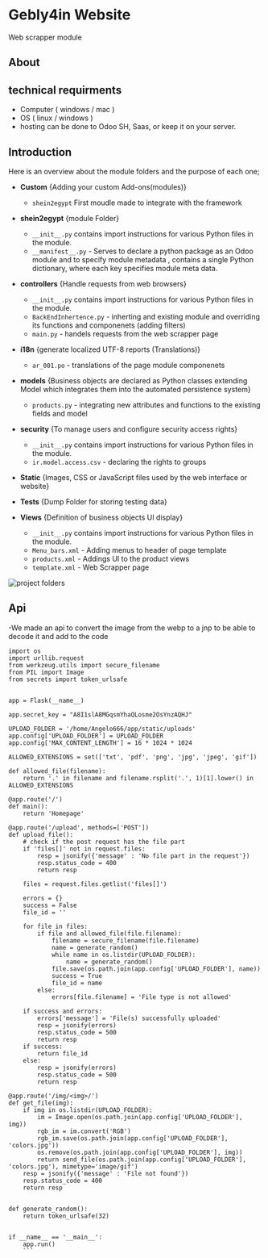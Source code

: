 # Gebly4in Website
Web scrapper module

## About


## technical requirments
- Computer ( windows / mac )
- OS ( linux / windows )
- hosting can be done to Odoo SH, Saas, or keep it on your server.

## Introduction
 Here is an overview about the module folders and the purpose of each one;
 -  **Custom** {Adding your custom Add-ons(modules)}
      - `shein2egypt`  First moudle made to integrate with the framework

  -  **shein2egypt** {module Folder}
      - `__init__.py`  contains import instructions for various Python files in the module.
      - `__manifest__.py`  -	Serves to declare a python package as an Odoo module and to specify module metadata , contains a single Python dictionary, where each key specifies module meta data.

  - **controllers** {Handle requests from web browsers}
      - `__init__.py`  contains import instructions for various Python files in the module.
      - `BackEndInhertence.py`  -	inherting and existing module and overriding its functions and componenets (adding filters)
      - `main.py`  - handels requests from the web scrapper page

 - **i18n** {generate localized UTF-8 reports (Translations)}
      - `ar_001.po` - translations of the page module componenets 
 
 - **models** {Business objects are declared as Python classes extending Model which integrates them into the automated persistence system}
      - `products.py` - integrating new attributes and functions to the existing fields and model
      

 - **security** {To manage users and configure  security access rights}
      - `__init__.py`  contains import instructions for various Python files in the module.
      - `ir.model.access.csv`  -	declaring the rights to groups

 - **Static** {Images, CSS or JavaScript files used by the web interface or website}

 - **Tests** {Dump Folder for storing testing data}
 
 - **Views** {Definition of business objects UI display}
      - `__init__.py`  contains import instructions for various Python files in the module.
      - `Menu_bars.xml`  -	Adding menus to header of page template
      - `products.xml`  -	Addings UI to the product views
      - `template.xml`  -	Web Scrapper page
 

  ![project folders](https://user-images.githubusercontent.com/105456248/175781841-d8715faa-1c14-41b9-95f2-3f2c0102c740.PNG)




## Api
-We made an api to convert the image from the webp to a  jnp to be able to decode it and add to the code

```
import os
import urllib.request
from werkzeug.utils import secure_filename
from PIL import Image
from secrets import token_urlsafe


app = Flask(__name__)

app.secret_key = "A8I1slA8MGqsmYhaQLosme2OsYnzAQHJ"

UPLOAD_FOLDER = '/home/Angelo666/app/static/uploads'
app.config['UPLOAD_FOLDER'] = UPLOAD_FOLDER
app.config['MAX_CONTENT_LENGTH'] = 16 * 1024 * 1024

ALLOWED_EXTENSIONS = set(['txt', 'pdf', 'png', 'jpg', 'jpeg', 'gif'])

def allowed_file(filename):
    return '.' in filename and filename.rsplit('.', 1)[1].lower() in ALLOWED_EXTENSIONS

@app.route('/')
def main():
    return 'Homepage'

@app.route('/upload', methods=['POST'])
def upload_file():
    # check if the post request has the file part
    if 'files[]' not in request.files:
        resp = jsonify({'message' : 'No file part in the request'})
        resp.status_code = 400
        return resp

    files = request.files.getlist('files[]')

    errors = {}
    success = False
    file_id = ''

    for file in files:
        if file and allowed_file(file.filename):
            filename = secure_filename(file.filename)
            name = generate_random()
            while name in os.listdir(UPLOAD_FOLDER):
                name = generate_random()
            file.save(os.path.join(app.config['UPLOAD_FOLDER'], name))
            success = True
            file_id = name
        else:
            errors[file.filename] = 'File type is not allowed'

    if success and errors:
        errors['message'] = 'File(s) successfully uploaded'
        resp = jsonify(errors)
        resp.status_code = 500
        return resp
    if success:
        return file_id
    else:
        resp = jsonify(errors)
        resp.status_code = 500
        return resp

@app.route('/img/<img>/')
def get_file(img):
    if img in os.listdir(UPLOAD_FOLDER):
        im = Image.open(os.path.join(app.config['UPLOAD_FOLDER'], img))
        rgb_im = im.convert('RGB')
        rgb_im.save(os.path.join(app.config['UPLOAD_FOLDER'], 'colors.jpg'))
        os.remove(os.path.join(app.config['UPLOAD_FOLDER'], img))
        return send_file(os.path.join(app.config['UPLOAD_FOLDER'], 'colors.jpg'), mimetype='image/gif')
    resp = jsonify({'message' : 'File not found'})
    resp.status_code = 400
    return resp


def generate_random():
    return token_urlsafe(32)


if __name__ == '__main__':
    app.run()
    ```

